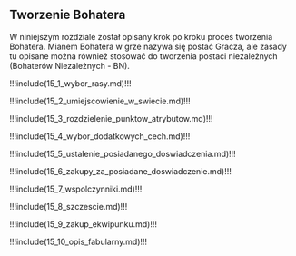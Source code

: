 ## Tworzenie Bohatera

W niniejszym rozdziale został opisany krok po kroku proces tworzenia Bohatera. Mianem Bohatera w grze nazywa się postać Gracza, ale zasady tu opisane można również stosować do tworzenia postaci niezależnych (Bohaterów Niezależnych - BN).  

!!!include(15_1_wybor_rasy.md)!!!

!!!include(15_2_umiejscowienie_w_swiecie.md)!!!

!!!include(15_3_rozdzielenie_punktow_atrybutow.md)!!!

!!!include(15_4_wybor_dodatkowych_cech.md)!!!

!!!include(15_5_ustalenie_posiadanego_doswiadczenia.md)!!!

!!!include(15_6_zakupy_za_posiadane_doswiadczenie.md)!!!

!!!include(15_7_wspolczynniki.md)!!!

!!!include(15_8_szczescie.md)!!!

!!!include(15_9_zakup_ekwipunku.md)!!!

!!!include(15_10_opis_fabularny.md)!!!
